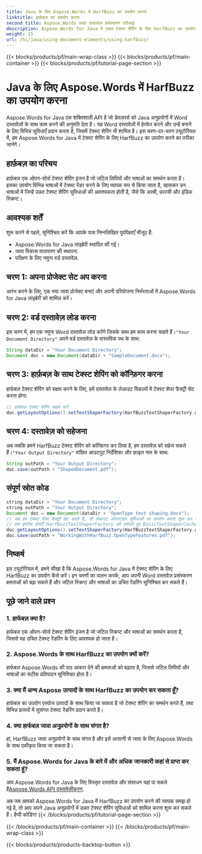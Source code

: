```yaml
---
title: Java के लिए Aspose.Words में HarfBuzz का उपयोग करना
linktitle: हार्फ़बज़ का उपयोग करना
second_title: Aspose.Words जावा दस्तावेज़ प्रसंस्करण एपीआई
description: Aspose.Words for Java में उन्नत टेक्स्ट शेपिंग के लिए HarfBuzz का उपयोग करना सीखें। इस चरण-दर-चरण मार्गदर्शिका के साथ जटिल स्क्रिप्ट में टेक्स्ट रेंडरिंग को बेहतर बनाएँ।
weight: 15
url: /hi/java/using-document-elements/using-harfbuzz/
---
```


{{< blocks/products/pf/main-wrap-class >}}
{{< blocks/products/pf/main-container >}}
{{< blocks/products/pf/tutorial-page-section >}}

# Java के लिए Aspose.Words में HarfBuzz का उपयोग करना


Aspose.Words for Java एक शक्तिशाली API है जो डेवलपर्स को Java अनुप्रयोगों में Word दस्तावेज़ों के साथ काम करने की अनुमति देता है। यह Word दस्तावेज़ों में हेरफेर करने और उन्हें बनाने के लिए विभिन्न सुविधाएँ प्रदान करता है, जिसमें टेक्स्ट शेपिंग भी शामिल है। इस चरण-दर-चरण ट्यूटोरियल में, हम Aspose.Words for Java में टेक्स्ट शेपिंग के लिए HarfBuzz का उपयोग करने का तरीका जानेंगे।

## हार्फ़बज़ का परिचय

हार्फ़बज़ एक ओपन-सोर्स टेक्स्ट शेपिंग इंजन है जो जटिल लिपियों और भाषाओं का समर्थन करता है। इसका उपयोग विभिन्न भाषाओं में टेक्स्ट रेंडर करने के लिए व्यापक रूप से किया जाता है, खासकर उन भाषाओं में जिन्हें उन्नत टेक्स्ट शेपिंग सुविधाओं की आवश्यकता होती है, जैसे कि अरबी, फ़ारसी और इंडिक स्क्रिप्ट।

## आवश्यक शर्तें

शुरू करने से पहले, सुनिश्चित करें कि आपके पास निम्नलिखित पूर्वापेक्षाएँ मौजूद हैं:

- Aspose.Words for Java लाइब्रेरी स्थापित की गई।
- जावा विकास वातावरण की स्थापना.
- परीक्षण के लिए नमूना वर्ड दस्तावेज़.

## चरण 1: अपना प्रोजेक्ट सेट अप करना

आरंभ करने के लिए, एक नया जावा प्रोजेक्ट बनाएं और अपनी परियोजना निर्भरताओं में Aspose.Words for Java लाइब्रेरी को शामिल करें।

## चरण 2: वर्ड दस्तावेज़ लोड करना

 इस चरण में, हम एक नमूना Word दस्तावेज़ लोड करेंगे जिसके साथ हम काम करना चाहते हैं।`"Your Document Directory"` अपने वर्ड दस्तावेज़ के वास्तविक पथ के साथ:

```java
String dataDir = "Your Document Directory";
Document doc = new Document(dataDir + "SampleDocument.docx");
```

## चरण 3: हार्फ़बज़ के साथ टेक्स्ट शेपिंग को कॉन्फ़िगर करना

हार्फबज़ टेक्स्ट शेपिंग को सक्षम करने के लिए, हमें दस्तावेज़ के लेआउट विकल्पों में टेक्स्ट शेपर फैक्ट्री सेट करना होगा:

```java
// हार्फ़बज़ टेक्स्ट शेपिंग सक्षम करें
doc.getLayoutOptions().setTextShaperFactory(HarfBuzzTextShaperFactory.getInstance());
```

## चरण 4: दस्तावेज़ को सहेजना

 अब जबकि हमने HarfBuzz टेक्स्ट शेपिंग को कॉन्फ़िगर कर लिया है, हम दस्तावेज़ को सहेज सकते हैं।`"Your Output Directory"` वांछित आउटपुट निर्देशिका और फ़ाइल नाम के साथ:

```java
String outPath = "Your Output Directory";
doc.save(outPath + "ShapedDocument.pdf");
```

## संपूर्ण स्रोत कोड
```java
string dataDir = "Your Document Directory";
string outPath = "Your Output Directory";
Document doc = new Document(dataDir + "OpenType text shaping.docx");
// जब हम टेक्स्ट शेपर फैक्ट्री सेट करते हैं, तो लेआउट ओपनटाइप सुविधाओं का उपयोग करना शुरू कर देता है।
// एक इंस्टेंस प्रॉपर्टी HarfBuzzTextShaperFactory को लपेटते हुए BasicTextShaperCache ऑब्जेक्ट लौटाती है।
doc.getLayoutOptions().setTextShaperFactory(HarfBuzzTextShaperFactory.getInstance());
doc.save(outPath + "WorkingWithHarfBuzz.OpenTypeFeatures.pdf");
```

## निष्कर्ष

इस ट्यूटोरियल में, हमने सीखा है कि Aspose.Words for Java में टेक्स्ट शेपिंग के लिए HarfBuzz का उपयोग कैसे करें। इन चरणों का पालन करके, आप अपनी Word दस्तावेज़ प्रसंस्करण क्षमताओं को बढ़ा सकते हैं और जटिल स्क्रिप्ट और भाषाओं का उचित रेंडरिंग सुनिश्चित कर सकते हैं।

## पूछे जाने वाले प्रश्न

### 1. हार्फबज़ क्या है?

हार्फबज़ एक ओपन-सोर्स टेक्स्ट शेपिंग इंजन है जो जटिल स्क्रिप्ट और भाषाओं का समर्थन करता है, जिससे यह उचित टेक्स्ट रेंडरिंग के लिए आवश्यक हो जाता है।

### 2. Aspose.Words के साथ HarfBuzz का उपयोग क्यों करें?

हार्फबज़ Aspose.Words की पाठ आकार देने की क्षमताओं को बढ़ाता है, जिससे जटिल लिपियों और भाषाओं का सटीक प्रतिपादन सुनिश्चित होता है।

### 3. क्या मैं अन्य Aspose उत्पादों के साथ HarfBuzz का उपयोग कर सकता हूँ?

हार्फबज़ का उपयोग एस्पोज उत्पादों के साथ किया जा सकता है जो टेक्स्ट शेपिंग का समर्थन करते हैं, तथा विभिन्न प्रारूपों में सुसंगत टेक्स्ट रेंडरिंग प्रदान करते हैं।

### 4. क्या हार्फबज़ जावा अनुप्रयोगों के साथ संगत है?

हां, HarfBuzz जावा अनुप्रयोगों के साथ संगत है और इसे आसानी से जावा के लिए Aspose.Words के साथ एकीकृत किया जा सकता है।

### 5. मैं Aspose.Words for Java के बारे में और अधिक जानकारी कहां से प्राप्त कर सकता हूं?

आप Aspose.Words for Java के लिए विस्तृत दस्तावेज़ और संसाधन यहां पा सकते हैं[Aspose.Words API दस्तावेज़ीकरण](https://reference.aspose.com/words/java/).

अब जब आपको Aspose.Words for Java में HarfBuzz का उपयोग करने की व्यापक समझ हो गई है, तो आप अपने Java अनुप्रयोगों में उन्नत टेक्स्ट शेपिंग सुविधाओं को शामिल करना शुरू कर सकते हैं। हैप्पी कोडिंग!
{{< /blocks/products/pf/tutorial-page-section >}}

{{< /blocks/products/pf/main-container >}}
{{< /blocks/products/pf/main-wrap-class >}}

{{< blocks/products/products-backtop-button >}}

